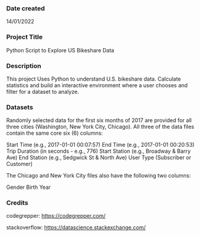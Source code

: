 

### Date created
14/01/2022

### Project Title
Python Script to Explore US Bikeshare Data

### Description
This project Uses Python to understand U.S. bikeshare data. Calculate statistics and build an interactive environment where a user chooses and filter for a dataset to analyze.

### Datasets
Randomly selected data for the first six months of 2017 are provided for all three cities (Washington, New York City, Chicago). All three of the data files contain the same core six (6) columns:

Start Time (e.g., 2017-01-01 00:07:57)
End Time (e.g., 2017-01-01 00:20:53)
Trip Duration (in seconds - e.g., 776)
Start Station (e.g., Broadway & Barry Ave)
End Station (e.g., Sedgwick St & North Ave)
User Type (Subscriber or Customer)

The Chicago and New York City files also have the following two columns:

Gender
Birth Year

### Credits
codegrepper: https://codegrepper.com/

stackoverflow: https://datascience.stackexchange.com/ 

